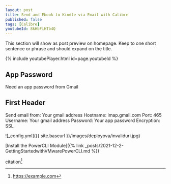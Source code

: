 ```yaml
---
layout: post
title: Send and Ebook to Kindle via Email with Calibre
published: false
tags: [Calibre]
youtubeId: 8kHbFiHTb4Q
---
```


This section will show as post preview on homepage. Keep to one short sentence or phrase and should expand on the title.

{% include youtubePlayer.html id=page.youtubeId %} <!-- embedded youtube player, remove if no yt video accompanies the post -->

## App Password

Need an app password from Gmail

## First Header

Send email from: Your gmail address
Hostname: imap.gmail.com
Port: 465
Username: Your gmail address
Password: Your app password
Encryption: SSL

![_config.yml]({{ site.baseurl }}/images/deployova/invaliduri.jpg) <!-- embedded image url -->


[Install the PowerCLI Module]({% link _posts/2021-12-2-GettingStartedwithVMwarePowerCLI.md %}) <!-- internal link -->

citation[^1]

[^1]: https://example.com